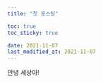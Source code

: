 ```yaml
---
title: "첫 포스팅"

toc: true
toc_sticky: true

date: 2021-11-07
last_modified_at: 2021-11-07
---
```


안녕 세상아!